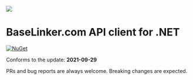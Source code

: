 ![](https://baselinker.com/assets/images/favicons/apple-icon-57x57.png)

# BaseLinker.com API client for .NET
[![NuGet](https://img.shields.io/nuget/v/BaseLinker)](https://www.nuget.org/packages/BaseLinker/)

Conforms to the update: **2021-09-29**

PRs and bug reports are always welcome. Breaking changes are expected.
